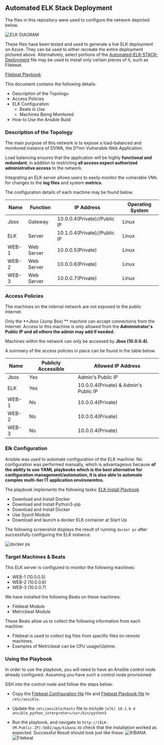 ## Automated ELK Stack Deployment

The files in this repository were used to configure the network depicted below.

![ELK DIAGRAM](https://github.com/andrewelemoso/Automated-ELK-Stack-Deployment/blob/main/Diagrams/ELK_DIAGRAM.png)

These files have been tested and used to generate a live ELK deployment on Azure. They can be used to either recreate the entire deployment pictured above. Alternatively, select portions of the [Automated-ELK-STACK-Deployment](https://github.com/andrewelemoso/Automated-ELK-Stack-Deployment) file may be used to install only certain pieces of it, such as Filebeat.

[Filebeat Playbook](https://github.com/andrewelemoso/Automated-ELK-Stack-Deployment/blob/main/Ansible/Filebeat/filebeat-playbook.yml)

This document contains the following details:
- Description of the Topologu
- Access Policies
- ELK Configuration
  - Beats in Use
  - Machines Being Monitored
- How to Use the Ansible Build


### Description of the Topology

The main purpose of this network is to expose a load-balanced and monitored instance of DVWA, the D*mn Vulnerable Web Application.

Load balancing ensures that the application will be highly **functional and redundant**, in addition to restricting **all access expect authorized administrative access** to the network.

Integrating an ELK server allows users to easily monitor the vulnerable VMs for changes to the **log files** and system **metrics.**

The configuration details of each machine may be found below.

| **Name** | **Function** | **IP Address**               | **Operating System** |
|----------|--------------|------------------------------|----------------------|
| Jbox     | Gateway      | 10.0.0.4(Private)//Public IP | Linux                |
| ELK      | Server       | 10.1.0.4(Private)//Public IP | Linux                |
| WEB-1    | Web Server   | 10.0.0.5(Private)            | Linux                |
| WEB-2    | Web Server   | 10.0.0.6(Private)            | Linux                |
| WEB-3    | Web Server   | 10.0.0.7(Private)            | Linux                |

### Access Policies

The machines on the internal network are not exposed to the public Internet. 

Only the **Jbox (Jump Box) ** machine can accept connections from the Internet. Access to this machine is only allowed from the **Administrator's Public IP and all others the admin may add if needed.**


Machines within the network can only be accessed by **Jbox (10.0.0.4).**

A summary of the access policies in place can be found in the table below.

| **Name** | **Publicly Accessible** | **Allowed IP Address**                |
|----------|-------------------------|---------------------------------------|
| Jbox     | Yes                     | Admin's Public IP                     |
| ELK      | Yes                     | 10.0.0.4(Private) & Admin's Public IP |
| WEB-1    | No                      | 10.0.0.4(Private)                     |
| WEB-2    | No                      | 10.0.0.4(Private)                     |
| WEB-3    | No                      | 10.0.0.4(Private)                     |

### Elk Configuration

Ansible was used to automate configuration of the ELK machine. No configuration was performed manually, which is advantageous because **of the ability to use YAML playbooks which is the best alternative for configuration management/automation, It is also able to automate complex multi-tier IT application environemtns.**

The playbook implements the following tasks:
[ELK Install Playbook](https://github.com/andrewelemoso/Automated-ELK-Stack-Deployment/blob/main/Ansible/ELK/install-elk.yml)
- Download and Install Docker
- Download and Install Python3-pip
- Download and Install Docker
- Use Sysctl Module
- Download and launch a docker ELK container at Start Up

The following screenshot displays the result of running `docker ps` after successfully configuring the ELK instance.

![docker ps](https://github.com/andrewelemoso/Automated-ELK-Stack-Deployment/blob/main/Ansible/IMAGES/ELK-Docker-ps.png)

### Target Machines & Beats
This ELK server is configured to monitor the following machines:
- WEB-1 (10.0.0.5)
- WEB-2 (10.0.0.6)  
- WEB-3 (10.0.0.7)         

We have installed the following Beats on these machines:
- Filebeat Module
- Metricbeat Module

These Beats allow us to collect the following information from each machine:
- Filebeat is used to collect log files from specific files on remote machines.
- Examples of Metricbeat can be CPU usage/Uptime.

### Using the Playbook
In order to use the playbook, you will need to have an Ansible control node already configured. Assuming you have such a control node provisioned: 

SSH into the control node and follow the steps below:
- Copy the [Filebeat Configuration file](https://github.com/andrewelemoso/Automated-ELK-Stack-Deployment/blob/main/Ansible/Filebeat/Drew-filebeat-config.yml) file and [Filebeat Playbook file](https://github.com/andrewelemoso/Automated-ELK-Stack-Deployment/blob/main/Ansible/Filebeat/filebeat-playbook.yml) to `/etc/ansible`.
- Update the `/etc/ansible/hosts` file to include 
`[elk]
 10.1.0.4 ansible_python_interpreter=/usr/bin/python3`
 
- Run the playbook, and navigate to `http://[ELK-VM.Public.IP]:5601/app/kibana.`to check that the installation worked as expected.
Successful Result should look just like these:
![KIBANA](https://github.com/andrewelemoso/Automated-ELK-Stack-Deployment/blob/main/Ansible/IMAGES/Kibana.png)
![Filebeat](https://github.com/andrewelemoso/Automated-ELK-Stack-Deployment/blob/main/Ansible/IMAGES/Filebeat.png)
